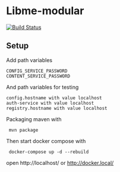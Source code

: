 # Libme-modular

[![Build Status](https://travis-ci.org/Braidner/Libme-modular.svg?branch=master)](https://travis-ci.org/Braidner/Libme-modular)

## Setup
Add path variables
```
CONFIG_SERVICE_PASSWORD
CONTENT_SERVICE_PASSWORD
```

And path variables for testing
```
config.hostname	with value localhost
auth-service with value	localhost
registry.hostname with value localhost
```

Packaging maven with
```
 mvn package
```
Then start docker compose with
```
 docker-compose up -d --rebuild
```
open http://localhost/ or http://docker.local/